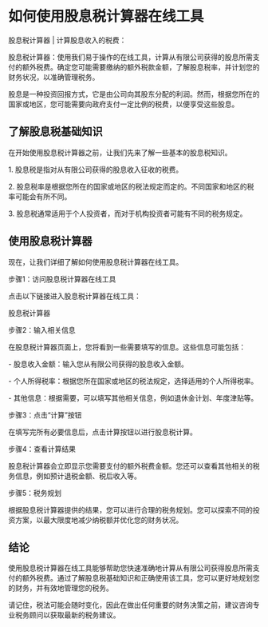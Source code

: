 如何使用股息税计算器在线工具
==============

<dividend-tax-calculator>股息税计算器 | 计算股息收入的税费：</dividend-tax-calculator>

股息税计算器：使用我们易于操作的在线工具，计算从有限公司获得的股息所需支付的额外税费。确定您可能需要缴纳的额外税款金额，了解股息税率，并计划您的财务状况，以准确管理税务。

股息是一种投资回报方式，它是由公司向其股东分配的利润。然而，根据您所在的国家或地区，您可能需要向政府支付一定比例的税费，以便享受这些股息。

了解股息税基础知识
---------

在开始使用股息税计算器之前，让我们先来了解一些基本的股息税知识。

1\. 股息税是指对从有限公司获得的股息收入征收的税费。

2\. 股息税率是根据您所在的国家或地区的税法规定而定的。不同国家和地区的税率可能会有所不同。

3\. 股息税通常适用于个人投资者，而对于机构投资者可能有不同的税务规定。

使用股息税计算器
--------

现在，让我们详细了解如何使用股息税计算器在线工具。

步骤1：访问股息税计算器在线工具

点击以下链接进入股息税计算器在线工具：

股息税计算器

步骤2：输入相关信息

在股息税计算器页面上，您将看到一些需要填写的信息。这些信息可能包括：

\- 股息收入金额：输入您从有限公司获得的股息收入金额。

\- 个人所得税率：根据您所在国家或地区的税法规定，选择适用的个人所得税率。

\- 其他信息：根据需要，可以填写其他相关信息，例如退休金计划、年度津贴等。

步骤3：点击“计算”按钮

在填写完所有必要信息后，点击计算按钮以进行股息税计算。

步骤4：查看计算结果

股息税计算器会立即显示您需要支付的额外税费金额。您还可以查看其他相关的税务信息，例如预计退税金额、税后收入等。

步骤5：税务规划

根据股息税计算器提供的结果，您可以进行合理的税务规划。您可以探索不同的投资方案，以最大限度地减少纳税额并优化您的财务状况。

结论
--

使用股息税计算器在线工具能够帮助您快速准确地计算从有限公司获得股息所需支付的额外税费。通过了解股息税基础知识和正确使用该工具，您可以更好地规划您的财务，并有效地管理您的税务。

请记住，税法可能会随时变化，因此在做出任何重要的财务决策之前，建议咨询专业税务顾问以获取最新的税务建议。